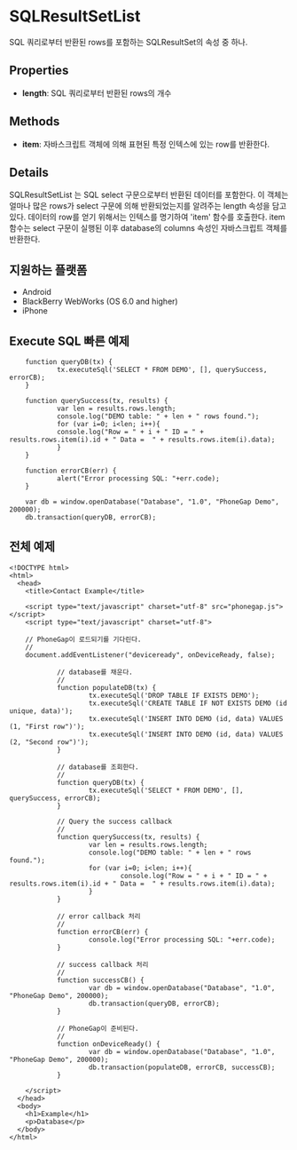 SQLResultSetList
=======

SQL 쿼리로부터 반환된 rows를 포함하는 SQLResultSet의 속성 중 하나.

Properties
-------

- __length__: SQL 쿼리로부터 반환된 rows의 개수

Methods
-------

- __item__: 자바스크립트 객체에 의해 표현된 특정 인텍스에 있는 row를 반환한다.

Details
-------

SQLResultSetList 는 SQL select 구문으로부터 반환된 데이터를 포함한다. 이 객체는 얼마나 많은 rows가 select 구문에 의해 반환되었는지를 알려주는 length 속성을 담고있다. 데이터의 row를 얻기 위해서는 인텍스를 명기하여 'item' 함수를 호출한다. item 함수는 select 구문이 실행된 이후 database의 columns 속성인 자바스크립트 객체를 반환한다. 

지원하는 플랫폼
-------------------

- Android
- BlackBerry WebWorks (OS 6.0 and higher)
- iPhone

Execute SQL 빠른 예제
------------------

        function queryDB(tx) {
                tx.executeSql('SELECT * FROM DEMO', [], querySuccess, errorCB);
        }

        function querySuccess(tx, results) {
                var len = results.rows.length;
                console.log("DEMO table: " + len + " rows found.");
                for (var i=0; i<len; i++){
                console.log("Row = " + i + " ID = " + results.rows.item(i).id + " Data =  " + results.rows.item(i).data);
                }
        }

        function errorCB(err) {
                alert("Error processing SQL: "+err.code);
        }

        var db = window.openDatabase("Database", "1.0", "PhoneGap Demo", 200000);
        db.transaction(queryDB, errorCB);

전체 예제
------------

    <!DOCTYPE html>
    <html>
      <head>
        <title>Contact Example</title>

        <script type="text/javascript" charset="utf-8" src="phonegap.js"></script>
        <script type="text/javascript" charset="utf-8">

        // PhoneGap이 로드되기를 기다린다.
        //
        document.addEventListener("deviceready", onDeviceReady, false);

                // database를 채운다.
                //
                function populateDB(tx) {
                        tx.executeSql('DROP TABLE IF EXISTS DEMO');
                        tx.executeSql('CREATE TABLE IF NOT EXISTS DEMO (id unique, data)');
                        tx.executeSql('INSERT INTO DEMO (id, data) VALUES (1, "First row")');
                        tx.executeSql('INSERT INTO DEMO (id, data) VALUES (2, "Second row")');
                }

                // database를 조회한다.
                //
                function queryDB(tx) {
                        tx.executeSql('SELECT * FROM DEMO', [], querySuccess, errorCB);
                }

                // Query the success callback
                //
                function querySuccess(tx, results) {
                        var len = results.rows.length;
                        console.log("DEMO table: " + len + " rows found.");
                        for (var i=0; i<len; i++){
                                console.log("Row = " + i + " ID = " + results.rows.item(i).id + " Data =  " + results.rows.item(i).data);
                        }
                }

                // error callback 처리
                //
                function errorCB(err) {
                        console.log("Error processing SQL: "+err.code);
                }

                // success callback 처리
                //
                function successCB() {
                        var db = window.openDatabase("Database", "1.0", "PhoneGap Demo", 200000);
                        db.transaction(queryDB, errorCB);
                }

                // PhoneGap이 준비된다.
                //
                function onDeviceReady() {
                        var db = window.openDatabase("Database", "1.0", "PhoneGap Demo", 200000);
                        db.transaction(populateDB, errorCB, successCB);
                }

        </script>
      </head>
      <body>
        <h1>Example</h1>
        <p>Database</p>
      </body>
    </html>
